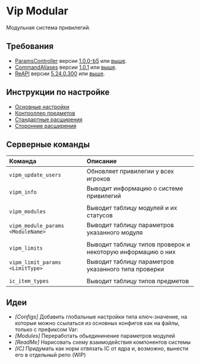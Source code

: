 # Vip Modular

Модульная система привилегий.

## Требования

- [ParamsController](https://github.com/AmxxModularEcosystem/ParamsController) версии [1.0.0-b5](https://github.com/AmxxModularEcosystem/ParamsController/releases/tag/1.0.0-b5) или [выше](https://github.com/AmxxModularEcosystem/ParamsController/releases/latest).
- [CommandAliases](https://github.com/AmxxModularEcosystem/CommandAliases) версии [1.0.1](https://github.com/AmxxModularEcosystem/CommandAliases/releases/tag/1.0.1-fix1) или [выше](https://github.com/AmxxModularEcosystem/CommandAliases/releases/latest).
- [ReAPI](https://github.com/rehlds/ReAPI) версии [5.24.0.300](https://github.com/rehlds/ReAPI/releases/tag/5.24.0.300) или [выше](https://github.com/rehlds/ReAPI/releases/latest).

## Инструкции по настройке

- [Основные настройки](readme/configs.md)
- [Контроллер предметов](readme/extensions/items.md)
- [Стандартные расширения](readme/default-extensions.md)
- [Сторонние расширения](readme/thirdparty-extensions.md)

## Серверные команды

| Команда                           | Описание                                                    |
| :-------------------------------- | :---------------------------------------------------------- |
| `vipm_update_users`               | Обновляет привилегии у всех игроков                         |
| `vipm_info`                       | Выводит информацию о системе привилегий                     |
|                                   |                                                             |
| `vipm_modules`                    | Выводит таблицу модулей и их статусов                       |
| `vipm_module_params <ModuleName>` | Выводит таблицу параметров указанного модуля                |
|                                   |                                                             |
| `vipm_limits`                     | Выводит таблицу типов проверок и некоторую информацию о них |
| `vipm_limit_params <LimitType>`   | Выводит таблицу параметров указанного типа проверки         |
|                                   |                                                             |
| `ic_item_types`                   | Выводит таблицу типов предметов                             |

## Идеи

- _\[Configs\]_ Добавить глобальные настройки типа ключ-значение, на которые можно ссылаться из основных конфигов как на файлы, только с префиксом Var:
- _\[Modules\]_ Переработать обьедининение параметров модулей
- _\[ReadMe\]_ Нарисовать схему взаимодействия компонентов системы
- _\[IC\]_ Придумать как норм отвязать IC от ядра и, возможно, вынести его в отдельный репо (WIP)
